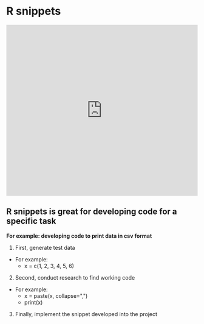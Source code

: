 # R snippets

<iframe width='100%' height='450' src='https://rdrr.io/snippets/embed/' frameborder='0'></iframe>
<br>

## R snippets is great for developing code for a specific task
**For example: developing code to print data in csv format**<br>
1. First, generate test data
  - For example:
    - x = c(1, 2, 3, 4, 5, 6)
2. Second, conduct research to find working code
  - For example:
    - x = paste(x, collapse=",")
    - print(x)  
3. Finally, implement the snippet developed into the project
  <br><br>
